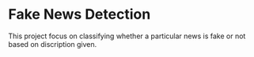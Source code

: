 # Fake News Detection
 This project focus on classifying whether a particular news is fake or not based on discription given.
